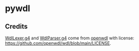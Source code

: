 # pywdl



## Credits

[WdlLexer.g4](src/pywdl/antlr/WdlLexer.g4) and [WdlParser.g4](src/pywdl/antlr/WdlParser.g4) come from [openwdl](https://github.com/openwdl/wdl/tree/main/versions/development/parsers/antlr4) with license: https://github.com/openwdl/wdl/blob/main/LICENSE. 
